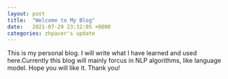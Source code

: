 ```yaml
---
layout: post
title:  "Welcome to My Blog"
date:   2021-07-29 23:32:05 +0800
categories: zhpacer's update
---
```


This is my personal blog. I will write what I have learned and used here.Currently this blog will mainly forcus in NLP algorithms, like language model. Hope you will like it. Thank you!